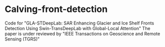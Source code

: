 # Calving-front-detection
Code for "GLA-STDeepLab: SAR Enhancing Glacier and Ice Shelf Fronts Detection Using Swin-TransDeepLab with Global-Local Attention"
The paper is under reviewed by "IEEE Transactions on Geoscience and Remote Sensing (TGRS)"
